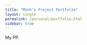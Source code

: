 ```yaml
---
title: "Minh's Project Portfolio"
layout: single
permalink: /personal/portfolio.html
sidebar: true
---
```


My PP.